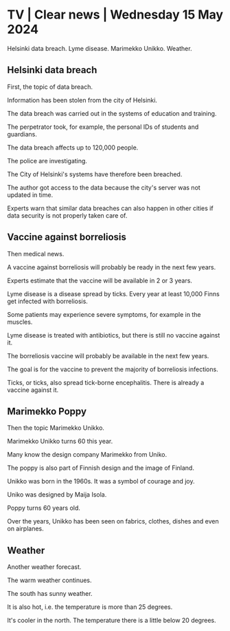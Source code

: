 # TV \| Clear news \| Wednesday 15 May 2024

Helsinki data breach. Lyme disease. Marimekko Unikko. Weather.

## Helsinki data breach

First, the topic of data breach.

Information has been stolen from the city of Helsinki.

The data breach was carried out in the systems of education and training.

The perpetrator took, for example, the personal IDs of students and guardians.

The data breach affects up to 120,000 people.

The police are investigating.

The City of Helsinki's systems have therefore been breached.

The author got access to the data because the city's server was not updated in time.

Experts warn that similar data breaches can also happen in other cities if data security is not properly taken care of.

## Vaccine against borreliosis

Then medical news.

A vaccine against borreliosis will probably be ready in the next few years.

Experts estimate that the vaccine will be available in 2 or 3 years.

Lyme disease is a disease spread by ticks. Every year at least 10,000 Finns get infected with borreliosis.

Some patients may experience severe symptoms, for example in the muscles.

Lyme disease is treated with antibiotics, but there is still no vaccine against it.

The borreliosis vaccine will probably be available in the next few years.

The goal is for the vaccine to prevent the majority of borreliosis infections.

Ticks, or ticks, also spread tick-borne encephalitis. There is already a vaccine against it.

## Marimekko Poppy

Then the topic Marimekko Unikko.

Marimekko Unikko turns 60 this year.

Many know the design company Marimekko from Uniko.

The poppy is also part of Finnish design and the image of Finland.

Unikko was born in the 1960s. It was a symbol of courage and joy.

Uniko was designed by Maija Isola.

Poppy turns 60 years old.

Over the years, Unikko has been seen on fabrics, clothes, dishes and even on airplanes.

## Weather

Another weather forecast.

The warm weather continues.

The south has sunny weather.

It is also hot, i.e. the temperature is more than 25 degrees.

It's cooler in the north. The temperature there is a little below 20 degrees.

